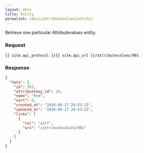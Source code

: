 ```yaml
---
layout: docs
title: Entity
permalink: /docs/attributevalues/entity/
---
```


Retrieve one particular Attributevalues entity.

### Request
```
{{ site.api_protocol }}{{ site.api_url }}/attributevalues/901
```

### Response
```json
{
  "data": {
    "id": 901,
    "attributekey_id": 15,
    "name": "Red",
    "sort": 0,
    "created_at": "2016-06-17 20:53:25",
    "updated_at": "2016-06-17 20:53:25",
    "links": [
      {
        "rel": "self",
        "uri": "/attributevalues/901"
      }
    ]
  }
}
```
